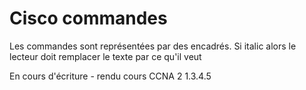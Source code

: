 # Cisco commandes

Les commandes sont représentées par des encadrés.
Si italic alors le lecteur doit remplacer le texte par ce qu'il veut

En cours d'écriture - rendu cours CCNA 2 1.3.4.5